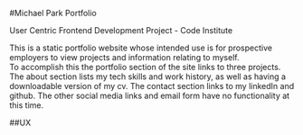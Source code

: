 #Michael Park Portfolio

User Centric Frontend Development Project - Code Institute

This is a static portfolio website whose intended use is for prospective employers to view projects and information relating to myself.  
To accomplish this the portfolio section of the site links to three projects.  
The about section lists my tech skills and work history, as well as having a downloadable version of my cv.
The contact section links to my linkedIn and github. The other social media links and email form have no functionality at this time.

##UX

